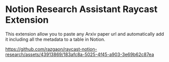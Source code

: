# Notion Research Assistant Raycast Extension

This extension allow you to paste any Arxiv paper url and automatically add it including all the metadata to a table in Notion.


https://github.com/razgaon/raycast-notion-research/assets/43913869/183afc8a-5025-4f45-a903-3e69b62c87ea

